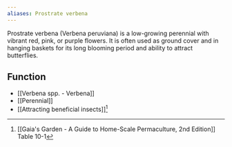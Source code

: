 ```yaml
---
aliases: Prostrate verbena
---
```

Prostrate verbena (Verbena peruviana) is a low-growing perennial with vibrant red, pink, or purple flowers. It is often used as ground cover and in hanging baskets for its long blooming period and ability to attract butterflies.
## Function
- [[Verbena spp. - Verbena]]
- [[Perennial]]
- [[Attracting beneficial insects]][^1]

[^1]: [[Gaia's Garden - A Guide to Home-Scale Permaculture, 2nd Edition]] Table 10-1